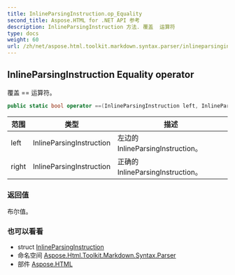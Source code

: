```yaml
---
title: InlineParsingInstruction.op_Equality
second_title: Aspose.HTML for .NET API 参考
description: InlineParsingInstruction 方法. 覆盖  运算符
type: docs
weight: 60
url: /zh/net/aspose.html.toolkit.markdown.syntax.parser/inlineparsinginstruction/op_equality/
---
```

## InlineParsingInstruction Equality operator

覆盖 == 运算符。

```csharp
public static bool operator ==(InlineParsingInstruction left, InlineParsingInstruction right)
```

| 范围 | 类型 | 描述 |
| --- | --- | --- |
| left | InlineParsingInstruction | 左边的 InlineParsingInstruction。 |
| right | InlineParsingInstruction | 正确的 InlineParsingInstruction。 |

### 返回值

布尔值。

### 也可以看看

* struct [InlineParsingInstruction](../)
* 命名空间 [Aspose.Html.Toolkit.Markdown.Syntax.Parser](../../inlineparsinginstruction/)
* 部件 [Aspose.HTML](../../../)


